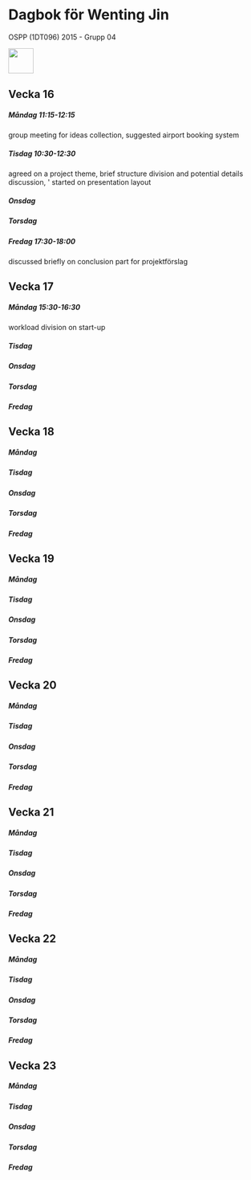 # Dagbok för Wenting Jin

OSPP (1DT096) 2015 - Grupp 04

<img src="../images/wenting.png" width="50">




## Vecka 16

##### Måndag 11:15-12:15
group meeting for ideas collection, suggested airport booking system

##### Tisdag 10:30-12:30
agreed on a project theme, brief structure division and potential details discussion, '
started on presentation layout

##### Onsdag

##### Torsdag

##### Fredag 17:30-18:00
discussed briefly on conclusion part for projektförslag

## Vecka 17

##### Måndag 15:30-16:30
workload division on start-up

##### Tisdag

##### Onsdag

##### Torsdag

##### Fredag

## Vecka 18

##### Måndag

##### Tisdag

##### Onsdag

##### Torsdag

##### Fredag

## Vecka 19

##### Måndag

##### Tisdag

##### Onsdag

##### Torsdag

##### Fredag

## Vecka 20

##### Måndag

##### Tisdag

##### Onsdag

##### Torsdag

##### Fredag

## Vecka 21

##### Måndag

##### Tisdag

##### Onsdag

##### Torsdag

##### Fredag

## Vecka 22

##### Måndag

##### Tisdag

##### Onsdag

##### Torsdag

##### Fredag

## Vecka 23

##### Måndag

##### Tisdag

##### Onsdag

##### Torsdag

##### Fredag
